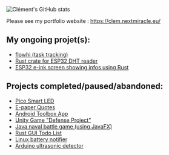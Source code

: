 ![Clément's GitHub stats](https://github-readme-stats.vercel.app/api?username=clempera&count_private=true&show_icons=true&theme=gruvbox)

Please see my portfolio website : https://clem.nextmiracle.eu/

## My ongoing projet(s):
- [flowhi (task tracking)](https://github.com/ClemPera/flowhi)
- [Rust crate for ESP32 DHT reader](https://github.com/ClemPera/esp-idf-dht)
- [ESP32 e-ink screen showing infos using Rust](https://github.com/ClemPera/gamenkion)

## Projects completed/paused/abandoned: 
- [Pico Smart LED](https://github.com/ClemPera/pico_smart_led)
- [E-paper Quotes](https://github.com/ClemPera/Quotes-e-paper-PicoW)
- [Android Toolbox App](https://github.com/ClemPera/TTime)
- [Unity Game "Defense Project" ](https://github.com/ClemPera/Defense-project)
- [Java naval battle game (using JavaFX)](https://github.com/ClemPera/BatailleNavale-JavaFx)
- [Rust GUI Todo List](https://github.com/ClemPera/Simple-Todo-List-GUI)
- [Linux battery notifier](https://github.com/ClemPera/Battery-life-saver-Linux-X-80-20-Or-40)
- [Arduino ultrasonic detector](https://github.com/ClemPera/Arduino-ultrasonic-led)

<!--
**ClemPera/clempera** is a ✨ _special_ ✨ repository because its `README.md` (this file) appears on your GitHub profile.

Here are some ideas to get you started:

- 🔭 I’m currently working on ...
- 🌱 I’m currently learning ...
- 👯 I’m looking to collaborate on ...
- 🤔 I’m looking for help with ...
- 💬 Ask me about ...
- 📫 How to reach me: ...
- 😄 Pronouns: ...
- ⚡ Fun fact: ...
-->
